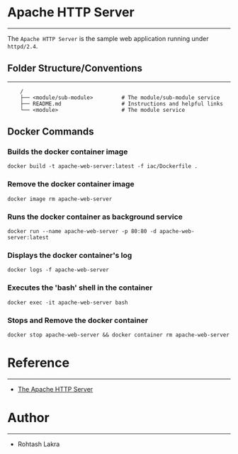 # Apache HTTP Server

---

The ```Apache HTTP Server``` is the sample web application running under ```httpd/2.4```.



## Folder Structure/Conventions

---

```
    /
    ├── <module/sub-module>         # The module/sub-module service
    ├── README.md                   # Instructions and helpful links
    └── <module>                    # The module service
```



## Docker Commands

### Builds the docker container image
```shell
docker build -t apache-web-server:latest -f iac/Dockerfile .
```

### Remove the docker container image
```shell
docker image rm apache-web-server
```

### Runs the docker container as background service
```
docker run --name apache-web-server -p 80:80 -d apache-web-server:latest
```

### Displays the docker container's log
```shell
docker logs -f apache-web-server
```

### Executes the 'bash' shell in the container
```shell
docker exec -it apache-web-server bash
```

### Stops and Remove the docker container
```shell
docker stop apache-web-server && docker container rm apache-web-server
```



# Reference

---

- [The Apache HTTP Server](https://hub.docker.com/_/httpd)



# Author

---

- Rohtash Lakra
